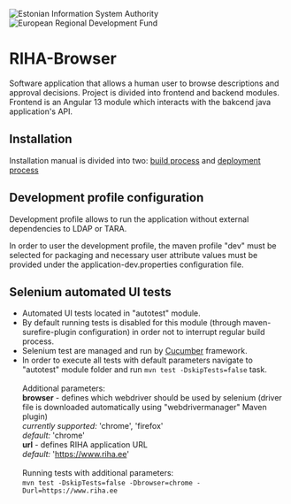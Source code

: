 ![Estonian Information System Authority](https://github.com/e-gov/RIHA-Frontend/raw/master/logo/gov-CVI/lions.png "Estonian Information System Authority") ![European Regional Development Fund](https://github.com/e-gov/RIHA-Frontend/raw/master/logo/EU/EU.png "European Regional Development Fund")

# RIHA-Browser

Software application that allows a human user to browse descriptions and approval decisions. Project is divided into frontend and backend modules. Frontend is an Angular 13 module which interacts with the bakcend java application's API.


## Installation

Installation manual is divided into two: [build process](https://github.com/e-gov/RIHA-Browser/blob/master/docs/build.md) and [deployment process](https://github.com/e-gov/RIHA-Browser/blob/master/docs/deploy.md)


## Development profile configuration

Development profile allows to run the application without external dependencies to LDAP or TARA.

In order to user the development profile, the maven profile "dev" must be selected for packaging and necessary user attribute values must be provided under the application-dev.properties configuration file.

## Selenium automated UI tests

- Automated UI tests located in "autotest" module. 
- By default running tests is disabled for this module (through maven-surefire-plugin configuration) in order not to interrupt regular build process.  
- Selenium test are managed and run by [Cucumber](https://cucumber.io) framework.
- In order to execute all tests with default parameters navigate to "autotest" module folder and run 
`mvn test -DskipTests=false` task.<br><br>
Additional parameters: <br>
<b>browser</b> - defines which webdriver should be used by selenium (driver file is downloaded automatically using "webdrivermanager" Maven plugin)<br>
<i>currently supported:</i> 'chrome', 'firefox' <br>
<i>default:</i> 'chrome' <br>
<b>url</b> - defines RIHA application URL<br>
<i>default:</i> 'https://www.riha.ee' <br><br>
Running tests with additional parameters:<br>
`mvn test -DskipTests=false -Dbrowser=chrome -Durl=https://www.riha.ee`


 
